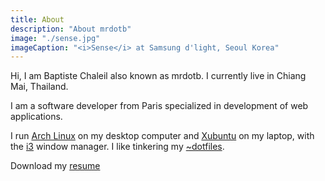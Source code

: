 ```yaml
---
title: About
description: "About mrdotb"
image: "./sense.jpg"
imageCaption: "<i>Sense</i> at Samsung d'light, Seoul Korea"
---
```


Hi, I am Baptiste Chaleil also known as mrdotb. I currently live in Chiang Mai, Thailand.

I am a software developer from Paris specialized in development of web applications.

I run [Arch Linux](https://www.archlinux.org/) on my desktop computer and [Xubuntu](https://xubuntu.org/) on my laptop, with the [i3](https://i3wm.org/) window manager. I like tinkering my [~dotfiles](https://github.com/mrdotb/rice).

Download my [resume]()
